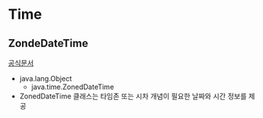 # Time

## ZondeDateTime
[공식문서](https://docs.oracle.com/javase/8/docs/api/java/time/ZonedDateTime.html)

* java.lang.Object
  + java.time.ZonedDateTime
* ZonedDateTime 클래스는 타임존 또는 시차 개념이 필요한 날짜와 시간 정보를 제공
